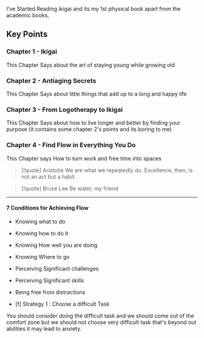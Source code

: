 I've Started Reading ikigai  and its my 1st physical book apart from the academic books,


## Key Points
### Chapter 1 - Ikigai
This Chapter Says about the art of staying young while growing old

### Chapter 2 - Antiaging Secrets
This Chapter Says about little things that add up to a long and happy life


### Chapter 3 - From Logotherapy to Ikigai
This Chapter Says about how to live longer and better by finding your purpose
(it contains some chapter 2's points and its boring to me)

### Chapter 4 - Find Flow in Everything You Do

This Chapter says How to turn work and free time into spaces

>[!quote]  Aristotle
>We are what we repeatedly do.
>Excellence, then, is not an act but a habit.

>[!quote] Bruse Lee
>Be water, my friend


---

#### 7 Conditions for Achieving Flow
- Knowing what to do
- Knowing how to do it
- Knowing How well you are doing
- Knowing Where to go
- Perceiving Significant challenges
- Perceiving Significant skills
- Being free from distractions

- [f] Strategy 1 : Choose a difficult Task

You should consider doing the difficult task and we should come out of the comfort zone
but we should not choose very difficult task that's beyond out abilities it may lead to anxiety.




